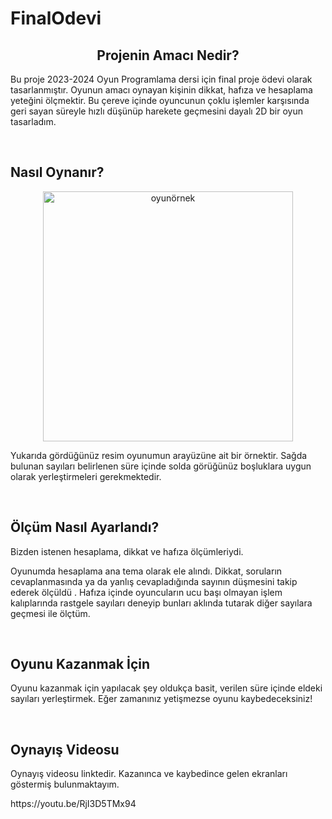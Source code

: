 # FinalOdevi
<div style="text-align: center;">
  <h2>Projenin Amacı Nedir?</h2>
</div>
<p> Bu proje 2023-2024 Oyun Programlama dersi için final proje ödevi olarak tasarlanmıştır. Oyunun amacı oynayan kişinin dikkat, hafıza ve hesaplama yeteğini ölçmektir. Bu çereve içinde oyuncunun çoklu işlemler karşısında geri sayan süreyle hızlı düşünüp harekete geçmesini dayalı 2D bir oyun tasarladım.</p>
<br>
<div style="overflow: auto;">
<h2>Nasıl Oynanır?</h2>
	<p align="center">
   <img src="https://github.com/githubmerve/FinalOdevi/assets/114523775/cbae0e81-0af5-4a7c-b412-29ad3e1b6df1" alt="oyunörnek"  width="400">
</p>
	 <p>Yukarıda gördüğünüz resim oyunumun arayüzüne ait bir örnektir. Sağda bulunan sayıları belirlenen süre içinde solda görüğünüz boşluklara uygun olarak yerleştirmeleri gerekmektedir. </p> </div>
  <br>
  <h2>Ölçüm Nasıl Ayarlandı?</h2>
  <p> Bizden istenen hesaplama, dikkat ve hafıza ölçümleriydi.</p> 
	<p>  Oyunumda hesaplama ana tema olarak ele alındı. Dikkat, soruların cevaplanmasında ya da yanlış cevapladığında sayının düşmesini takip ederek ölçüldü . Hafıza içinde oyuncuların ucu başı olmayan işlem kalıplarında rastgele sayıları deneyip bunları aklında tutarak diğer sayılara geçmesi ile ölçtüm. </p>
 <br>
 <h2>Oyunu Kazanmak İçin</h2>
 <p>Oyunu kazanmak için yapılacak şey oldukça basit, verilen süre içinde eldeki sayıları yerleştirmek. Eğer zamanınız yetişmezse oyunu kaybedeceksiniz!</p>
 <br>
  <h2>Oynayış Videosu</h2>
 
 <p>Oynayış videosu linktedir. Kazanınca ve kaybedince gelen ekranları göstermiş bulunmaktayım.</p>
  https://youtu.be/RjI3D5TMx94
